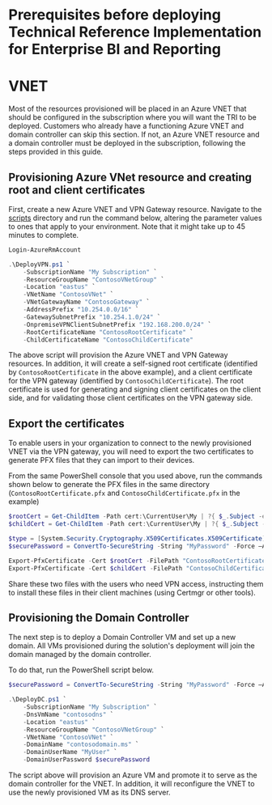 ﻿# Prerequisites before deploying Technical Reference Implementation for Enterprise BI and Reporting

# VNET

Most of the resources provisioned will be placed in an Azure VNET that should be configured in the subscription where you will want the TRI to be deployed. Customers who already have a functioning Azure VNET and domain controller can skip this section. If not, an Azure VNET resource and a domain controller must be deployed in the subscription, following the steps provided in this guide.

## Provisioning Azure VNet resource and creating root and client certificates

First, create a new Azure VNET and VPN Gateway resource. Navigate to the [scripts](../scripts) directory and run the command below, altering the parameter values to ones that apply to your environment. Note that it might take up to 45 minutes to complete.

```PowerShell
Login-AzureRmAccount

.\DeployVPN.ps1 `
    -SubscriptionName "My Subscription" `
    -ResourceGroupName "ContosoVNetGroup" `
    -Location "eastus" `
    -VNetName "ContosoVNet" `
    -VNetGatewayName "ContosoGateway" `
    -AddressPrefix "10.254.0.0/16" `
    -GatewaySubnetPrefix "10.254.1.0/24" `
    -OnpremiseVPNClientSubnetPrefix "192.168.200.0/24" `
    -RootCertificateName "ContosoRootCertificate" `
    -ChildCertificateName "ContosoChildCertificate"
```

The above script will provision the Azure VNET and VPN Gateway resources. In addition, it will create a self-signed root certificate (identified by ```ContosoRootCertificate``` in the above example), and a client certificate for the VPN gateway (identified by ```ContosoChildCertificate```). The root certificate is used for generating and signing client certificates on the client side, and for validating those client certificates on the VPN gateway side.

## Export the certificates

To enable users in your organization to connect to the newly provisioned VNET via the VPN gateway, you will need to export the two certificates to generate PFX files that they can import to their devices.

From the same PowerShell console that you used above, run the commands shown below to generate the PFX files in the same directory (```ContosoRootCertificate.pfx``` and ```ContosoChildCertificate.pfx``` in the example)

```PowerShell
$rootCert = Get-ChildItem -Path cert:\CurrentUser\My | ?{ $_.Subject -eq "CN=ContosoRootCertificate" }
$childCert = Get-ChildItem -Path cert:\CurrentUser\My | ?{ $_.Subject -eq "CN=ContosoChildCertificate" }

$type = [System.Security.Cryptography.X509Certificates.X509Certificate]::pfx
$securePassword = ConvertTo-SecureString -String "MyPassword" -Force –AsPlainText

Export-PfxCertificate -Cert $rootCert -FilePath "ContosoRootCertificate.pfx" -Password $securePassword -Verbose
Export-PfxCertificate -Cert $childCert -FilePath "ContosoChildCertificate.pfx" -Password $securePassword -Verbose
```
Share these two files with the users who need VPN access, instructing them to install these files in their client machines (using Certmgr or other tools).

## Provisioning the Domain Controller

The next step is to deploy a Domain Controller VM and set up a new domain. All VMs provisioned during the solution's deployment will join the domain managed by the domain controller.

To do that, run the PowerShell script below.

```PowerShell
$securePassword = ConvertTo-SecureString -String "MyPassword" -Force –AsPlainText

.\DeployDC.ps1 `
    -SubscriptionName "My Subscription" `
    -DnsVmName "contosodns" `
    -Location "eastus" `
    -ResourceGroupName "ContosoVNetGroup" `
    -VNetName "ContosoVNet" `
    -DomainName "contosodomain.ms" `
    -DomainUserName "MyUser" `
    -DomainUserPassword $securePassword
```


The script above will provision an Azure VM and promote it to serve as the domain controller for the VNET. In addition, it will reconfigure the VNET to use the newly provisioned VM as its DNS server.